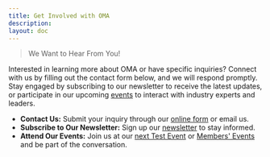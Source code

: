 ```yaml
---
title: Get Involved with OMA
description:
layout: doc
---
```


> We Want to Hear From You!

Interested in learning more about OMA or have specific inquiries? Connect with us by filling out the contact form below, and we will respond promptly. Stay engaged by subscribing to our newsletter to receive the latest updates, or participate in our upcoming [events](/oma-events) to interact with industry experts and leaders.

* **Contact Us:** Submit your inquiry through our [online form](/contact-us) or email us.
* **Subscribe to Our Newsletter:** Sign up our [newsletter](/newsletter) to stay informed.
* **Attend Our Events:** Join us at our [next Test Event](/oma-events/test-events) or [Members' Events](/oma-events/members-meetings) and be part of the conversation.